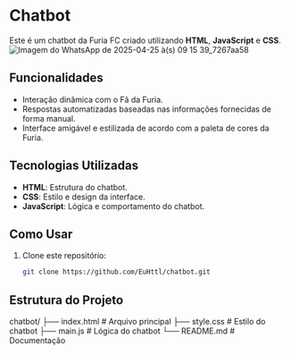 # Chatbot

Este é um chatbot da Furia FC criado utilizando **HTML**, **JavaScript** e **CSS**.
![Imagem do WhatsApp de 2025-04-25 à(s) 09 15 39_7267aa58](https://github.com/user-attachments/assets/79a96a60-2d59-4c77-8cec-a99cb2b35655)

## Funcionalidades

- Interação dinâmica com o Fã da Furia.
- Respostas automatizadas baseadas nas informações fornecidas de forma manual.
- Interface amigável e estilizada de acordo com a paleta de cores da Furia.

## Tecnologias Utilizadas

- **HTML**: Estrutura do chatbot.
- **CSS**: Estilo e design da interface.
- **JavaScript**: Lógica e comportamento do chatbot.

## Como Usar

1. Clone este repositório:
   ```bash
   git clone https://github.com/EuHttl/chatbot.git

## Estrutura do Projeto

chatbot/
├── index.html   # Arquivo principal
├── style.css    # Estilo do chatbot
├── main.js    # Lógica do chatbot
└── README.md    # Documentação
